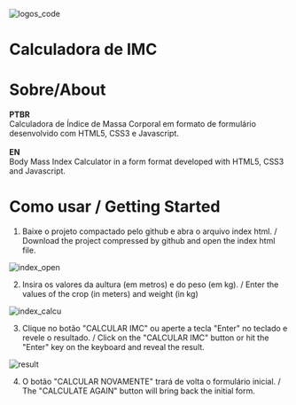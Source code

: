 ![logos_code](https://user-images.githubusercontent.com/47544503/95279110-353f7f80-0828-11eb-8cf8-093372d6b998.png)
# Calculadora de IMC
# Sobre/About
__PTBR__\
 Calculadora de Índice de Massa Corporal em formato de formulário desenvolvido com HTML5, CSS3 e Javascript.\
\
__EN__\
Body Mass Index Calculator in a form format developed with HTML5, CSS3 and Javascript.

# Como usar / Getting Started

1. Baixe o projeto compactado pelo github e abra o arquivo index html. / Download the project compressed by github and open the index html file.

![index_open](https://user-images.githubusercontent.com/47544503/95280802-38d50580-082c-11eb-95fb-975ca584e237.png)

2. Insira os valores da aultura (em metros) e do peso (em kg). / Enter the values of the crop (in meters) and weight (in kg)

![index_calcu](https://user-images.githubusercontent.com/47544503/95280990-9a956f80-082c-11eb-87e2-2835734cad53.png)

3. Clique no botão "CALCULAR IMC" ou aperte a tecla "Enter" no teclado e revele o resultado. / Click on the "CALCULAR IMC" button or hit the "Enter" key on the keyboard and reveal the result.

![result](https://user-images.githubusercontent.com/47544503/95281171-ec3dfa00-082c-11eb-95a8-0e48beba1da1.png)

4. O botão "CALCULAR NOVAMENTE" trará de volta o formulário inicial. / The "CALCULATE AGAIN" button will bring back the initial form.




